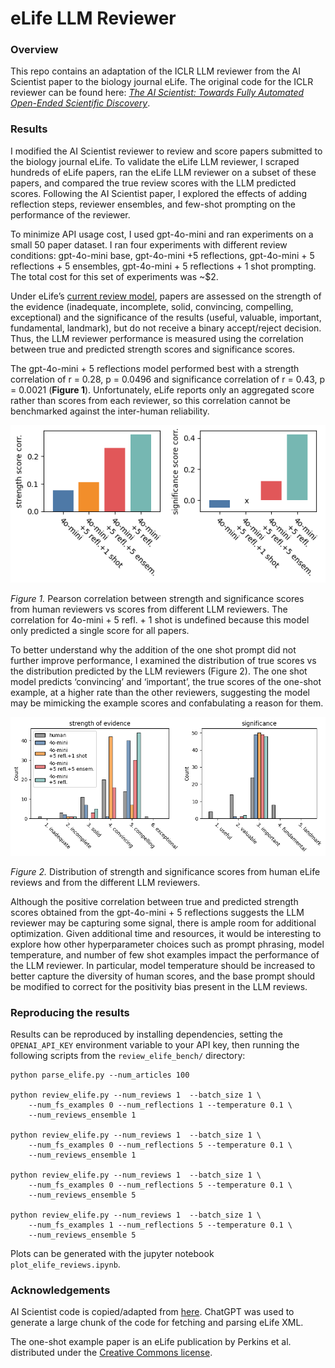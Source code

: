 # eLife LLM Reviewer

### Overview
This repo contains an adaptation of the ICLR LLM reviewer from the AI Scientist paper to the biology journal eLife. The original code for the ICLR reviewer can be found here: [*The AI Scientist: Towards Fully Automated
Open-Ended Scientific Discovery*](https://github.com/SakanaAI/AI-Scientist). 

### Results
I modified the AI Scientist reviewer to review and score papers submitted to the biology journal eLife. To validate the eLife LLM reviewer, I scraped hundreds of eLife papers, ran the eLife LLM reviewer on a subset of these papers, and compared the true review scores with the LLM predicted scores. Following the AI Scientist paper, I explored the effects of adding reflection steps, reviewer ensembles, and few-shot prompting on the performance of the reviewer. 

To minimize API usage cost, I used gpt-4o-mini and ran experiments on a small 50 paper dataset. I ran four experiments with different review conditions: gpt-4o-mini base, gpt-4o-mini +5 reflections, gpt-4o-mini + 5 reflections + 5 ensembles, gpt-4o-mini + 5 reflections + 1 shot prompting. The total cost for this set of experiments was ~$2. 

Under eLife’s [current review model](https://elifesciences.org/about/elife-assessments), papers are assessed on the strength of the evidence (inadequate, incomplete, solid, convincing, compelling, exceptional) and the significance of the results (useful, valuable, important, fundamental, landmark), but do not receive a binary accept/reject decision. Thus, the LLM reviewer performance is measured using the correlation between true and predicted strength scores and significance scores. 

The gpt-4o-mini + 5 reflections model performed best with a strength correlation of r = 0.28, p = 0.0496 and significance correlation of r = 0.43, p = 0.0021 (**Figure 1**). Unfortunately, eLife reports only an aggregated score rather than scores from each reviewer, so this correlation cannot be benchmarked against the inter-human reliability. 

<p align="center">
<img src="https://github.com/et22/elife-llm-reviewer/blob/main/figures/figure1.png" alt="Figure 1" width="900"/>
</p>

*Figure 1.* Pearson correlation between strength and significance scores from human reviewers vs scores from different LLM reviewers. The correlation for 4o-mini + 5 refl. + 1 shot is undefined because this model only predicted a single score for all papers.


To better understand why the addition of the one shot prompt did not further improve performance, I examined the distribution of true scores vs the distribution predicted by the LLM reviewers (Figure 2). The one shot model predicts ‘convincing’ and ‘important’, the true scores of the one-shot example, at a higher rate than the other reviewers, suggesting the model may be mimicking the example scores and confabulating a reason for them.  


<p align="center">
<img src="https://github.com/et22/elife-llm-reviewer/blob/main/figures/figure2.png" alt="figure2" width="900"/>
</p>

*Figure 2.* Distribution of strength and significance scores from human eLife reviews and from the different LLM reviewers. 


Although the positive correlation between true and predicted strength scores obtained from the gpt-4o-mini + 5 reflections suggests the LLM reviewer may be capturing some signal, there is ample room for additional optimization. Given additional time and resources, it would be interesting to explore how other hyperparameter choices such as prompt phrasing, model temperature, and number of few shot examples impact the performance of the LLM reviewer. In particular, model temperature should be increased to better capture the diversity of human scores, and the base prompt should be modified to correct for the positivity bias present in the LLM reviews. 


### Reproducing the results 
Results can be reproduced by installing dependencies, setting the `OPENAI_API_KEY` environment variable to your API key, then running the following scripts from the `review_elife_bench/` directory: 

```
python parse_elife.py --num_articles 100

python review_elife.py --num_reviews 1  --batch_size 1 \
    --num_fs_examples 0 --num_reflections 1 --temperature 0.1 \
    --num_reviews_ensemble 1

python review_elife.py --num_reviews 1  --batch_size 1 \
    --num_fs_examples 0 --num_reflections 5 --temperature 0.1 \
    --num_reviews_ensemble 1

python review_elife.py --num_reviews 1  --batch_size 1 \
    --num_fs_examples 0 --num_reflections 5 --temperature 0.1 \
    --num_reviews_ensemble 5

python review_elife.py --num_reviews 1  --batch_size 1 \
    --num_fs_examples 1 --num_reflections 5 --temperature 0.1 \
    --num_reviews_ensemble 5
```

Plots can be generated with the jupyter notebook `plot_elife_reviews.ipynb`.
### Acknowledgements
AI Scientist code is copied/adapted from [here](https://github.com/SakanaAI/AI-Scientist). ChatGPT was used to generate a large chunk of the code for fetching and parsing eLife XML. 

The one-shot example paper is an eLife publication by Perkins et al. distributed under the [Creative Commons license](https://creativecommons.org/licenses/by/4.0/).